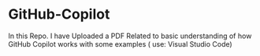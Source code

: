 # GitHub-Copilot
In this Repo. I have Uploaded a PDF Related to basic understanding of how GitHub Copilot works with some examples ( use:  Visual Studio Code)

